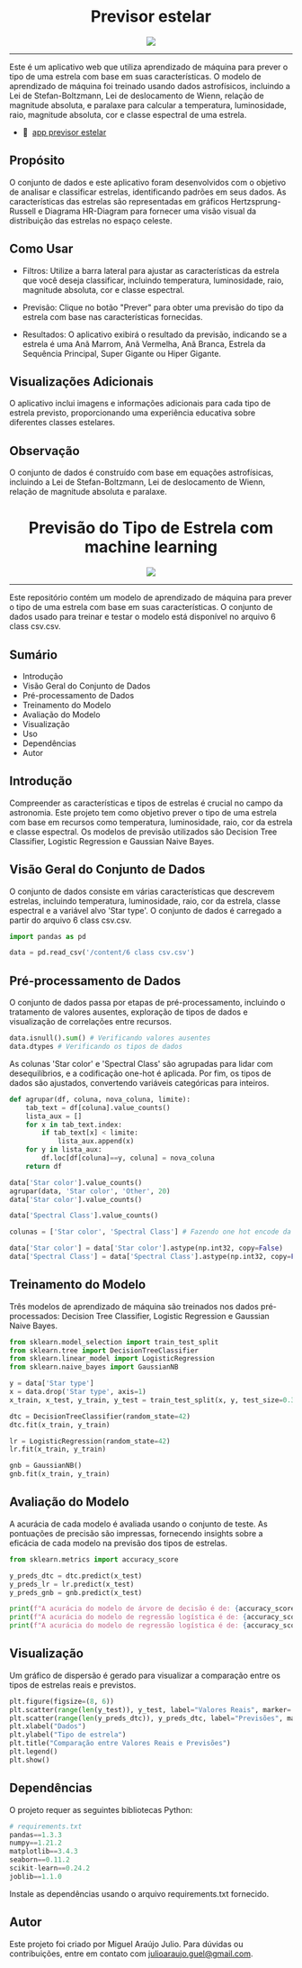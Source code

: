 <div align=center>
  
# Previsor estelar

<img src="deploy_star_app.gif"/>
</div>

---
Este é um aplicativo web que utiliza aprendizado de máquina para prever o tipo de uma estrela com base em suas características. O modelo de aprendizado de máquina foi treinado usando dados astrofísicos, incluindo a Lei de Stefan-Boltzmann, Lei de deslocamento de Wienn, relação de magnitude absoluta, e paralaxe para calcular a temperatura, luminosidade, raio, magnitude absoluta, cor e classe espectral de uma estrela.

- 🌌  [app previsor estelar](https://previsor-estelar.streamlit.app/)

## Propósito
O conjunto de dados e este aplicativo foram desenvolvidos com o objetivo de analisar e classificar estrelas, identificando padrões em seus dados. As características das estrelas são representadas em gráficos Hertzsprung-Russell e Diagrama HR-Diagram para fornecer uma visão visual da distribuição das estrelas no espaço celeste.

## Como Usar
- Filtros: Utilize a barra lateral para ajustar as características da estrela que você deseja classificar, incluindo temperatura, luminosidade, raio, magnitude absoluta, cor e classe espectral.

- Previsão: Clique no botão "Prever" para obter uma previsão do tipo da estrela com base nas características fornecidas.

- Resultados: O aplicativo exibirá o resultado da previsão, indicando se a estrela é uma Anã Marrom, Anã Vermelha, Anã Branca, Estrela da Sequência Principal, Super Gigante ou Hiper Gigante.

## Visualizações Adicionais
O aplicativo inclui imagens e informações adicionais para cada tipo de estrela previsto, proporcionando uma experiência educativa sobre diferentes classes estelares.

## Observação
O conjunto de dados é construído com base em equações astrofísicas, incluindo a Lei de Stefan-Boltzmann, Lei de deslocamento de Wienn, relação de magnitude absoluta e paralaxe.

<div align=center>
  
# Previsão do Tipo de Estrela com machine learning
<img src="https://olhardigital.com.br/wp-content/uploads/2020/03/20200302074536-scaled.jpg"/>
</div>

---
Este repositório contém um modelo de aprendizado de máquina para prever o tipo de uma estrela com base em suas características. O conjunto de dados usado para treinar e testar o modelo está disponível no arquivo 6 class csv.csv.

## Sumário
- Introdução
- Visão Geral do Conjunto de Dados
- Pré-processamento de Dados
- Treinamento do Modelo
- Avaliação do Modelo
- Visualização
- Uso
- Dependências
- Autor
## Introdução
Compreender as características e tipos de estrelas é crucial no campo da astronomia. Este projeto tem como objetivo prever o tipo de uma estrela com base em recursos como temperatura, luminosidade, raio, cor da estrela e classe espectral. Os modelos de previsão utilizados são Decision Tree Classifier, Logistic Regression e Gaussian Naive Bayes.

## Visão Geral do Conjunto de Dados
O conjunto de dados consiste em várias características que descrevem estrelas, incluindo temperatura, luminosidade, raio, cor da estrela, classe espectral e a variável alvo 'Star type'. O conjunto de dados é carregado a partir do arquivo 6 class csv.csv.

```python
import pandas as pd

data = pd.read_csv('/content/6 class csv.csv')
```
## Pré-processamento de Dados
O conjunto de dados passa por etapas de pré-processamento, incluindo o tratamento de valores ausentes, exploração de tipos de dados e visualização de correlações entre recursos.

```python
data.isnull().sum() # Verificando valores ausentes
data.dtypes # Verificando os tipos de dados
```
As colunas 'Star color' e 'Spectral Class' são agrupadas para lidar com desequilíbrios, e a codificação one-hot é aplicada. Por fim, os tipos de dados são ajustados, convertendo variáveis categóricas para inteiros.

```python
def agrupar(df, coluna, nova_coluna, limite):
    tab_text = df[coluna].value_counts()
    lista_aux = []
    for x in tab_text.index:
        if tab_text[x] < limite:
            lista_aux.append(x)
    for y in lista_aux:
        df.loc[df[coluna]==y, coluna] = nova_coluna
    return df

data['Star color'].value_counts()
agrupar(data, 'Star color', 'Other', 20)
data['Star color'].value_counts()

data['Spectral Class'].value_counts()

colunas = ['Star color', 'Spectral Class'] # Fazendo one hot encode da coluna Label

data['Star color'] = data['Star color'].astype(np.int32, copy=False)
data['Spectral Class'] = data['Spectral Class'].astype(np.int32, copy=False)
```
## Treinamento do Modelo
Três modelos de aprendizado de máquina são treinados nos dados pré-processados: Decision Tree Classifier, Logistic Regression e Gaussian Naive Bayes.

```python
from sklearn.model_selection import train_test_split
from sklearn.tree import DecisionTreeClassifier
from sklearn.linear_model import LogisticRegression
from sklearn.naive_bayes import GaussianNB

y = data['Star type']
x = data.drop('Star type', axis=1)
x_train, x_test, y_train, y_test = train_test_split(x, y, test_size=0.3, random_state=42)

dtc = DecisionTreeClassifier(random_state=42)
dtc.fit(x_train, y_train)

lr = LogisticRegression(random_state=42)
lr.fit(x_train, y_train)

gnb = GaussianNB()
gnb.fit(x_train, y_train)
```
## Avaliação do Modelo
A acurácia de cada modelo é avaliada usando o conjunto de teste. As pontuações de precisão são impressas, fornecendo insights sobre a eficácia de cada modelo na previsão dos tipos de estrelas.

```python
from sklearn.metrics import accuracy_score

y_preds_dtc = dtc.predict(x_test)
y_preds_lr = lr.predict(x_test)
y_preds_gnb = gnb.predict(x_test)

print(f"A acurácia do modelo de árvore de decisão é de: {accuracy_score(y_test, y_preds_dtc) * 100}%")
print(f"A acurácia do modelo de regressão logística é de: {accuracy_score(y_test, y_preds_lr) * 100}%")
print(f"A acurácia do modelo de regressão logística é de: {accuracy_score(y_test, y_preds_gnb) * 100}%")
```
## Visualização
Um gráfico de dispersão é gerado para visualizar a comparação entre os tipos de estrelas reais e previstos.

```python
plt.figure(figsize=(8, 6))
plt.scatter(range(len(y_test)), y_test, label="Valores Reais", marker='o')
plt.scatter(range(len(y_preds_dtc)), y_preds_dtc, label="Previsões", marker='x')
plt.xlabel("Dados")
plt.ylabel("Tipo de estrela")
plt.title("Comparação entre Valores Reais e Previsões")
plt.legend()
plt.show()
```

## Dependências
O projeto requer as seguintes bibliotecas Python:

```python
# requirements.txt
pandas==1.3.3
numpy==1.21.2
matplotlib==3.4.3
seaborn==0.11.2
scikit-learn==0.24.2
joblib==1.1.0
```
Instale as dependências usando o arquivo requirements.txt fornecido.

## Autor
Este projeto foi criado por Miguel Araújo Julio. Para dúvidas ou contribuições, entre em contato com julioaraujo.guel@gmail.com.
